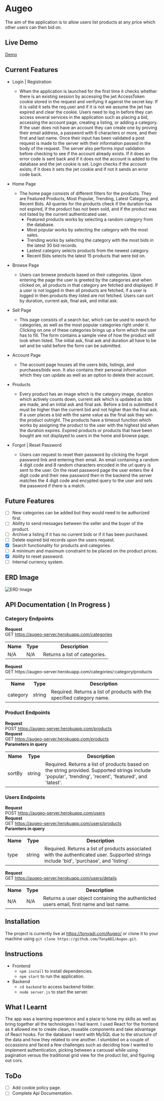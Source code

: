 # Augeo
The aim of the application is to allow users list products at any price which other users can then bid on.

## Live Demo
<a href="https://tonyadi.com/Augeo/" target="_blank">Demo</a>

## Current Features
- Login | Registration
  - When the application is launched for the first time it checks whether there is an existing session by accessing the jwt AccessToken cookie stored in the request and verifying it against the secret key. If it is valid it sets the req.user and if it is not we assume the jwt has expired and clear the cookie.
  Users need to log in before they can access several services in the application such as placing a bid, accessing the account page, creating a listing, or adding a category. If the user does not have an account they can create one by proving their email address, a password with 6 characters or more, and their first and last name. Once their input has been validated a post request is made to the server with their information passed in the body of the request. The server also performs input validation before checking to see if the account already exists. If it does an error code is sent back and if it does not the account is added to the database and the jwt cookie is set. Login checks if the account exists; if it does it sets the jwt cookie and if not it sends an error code back.
- Home Page
  - The home page consists of different filters for the products. They are Featured Products, Most Popular, Trending, Latest Category, and Recent Bids. All queries for the products check if the duration has not expired, if the product has not been sold, and if the product was not listed by the current authenticated user.
    - Featured products works by selecting a random category from the database.
    - Most popular works by selecting the category with the most sales.
    - Trending works by selecting the category with the most bids in the latest 30 bid records.
    - Lastest category selects products from the newest category.
    - Recent Bids selects the latest 15 products that were bid on.
- Browse Page
  - Users can browse products based on their categories. Upon entering the page the user is greeted by the categories and when clicked on, all products in that category are fetched and displayed. If a user is not logged in then all products are fetched, if a user is logged in then products they listed are not fetched. Users can sort by duration, current ask, final ask, and initial ask.
 
- Sell Page
  - This page consists of a search bar, which can be used to search for categories, as well as the most popular categories right under it. Clicking on one of these categories brings up a form which the user has to fill. The form contains a sample view of how the product will look when listed. The initial ask, final ask and duration all have to be set and be valid before the form can be submitted.
 
- Account Page
  -  The account page houses all the users bids, listings, and purchases/bids won. It also contains their personal information which they can update as well as an option to delete their account. 

- Products
  -  Every product has an image which is the category image, duration which actively counts down, current ask which is updated as bids are made, and an initial ask and final ask. Before a bid is submitted it must be higher than the current bid and not higher than the final ask. If a user places a bid with the same value as the final ask they win the product outright. The products have a timeout function which works by assigning the product to the user with the highest bid when the duration expires. Expired products or products that have been bought are not displayed to users in the home and browse page.

- Forgot | Reset Password
  - Users can request to reset their password by clicking the forgot password link and entering their email. An email containing a random 4 digit code and 8 random characters encoded in the url query is sent to the user. On the reset password page the user enters the 4 digit code and their new password then in the backend the server matches the 4 digit code and encypted query to the user and sets the password if there is a match.

## Future Features
- [ ] New categories can be added but they would need to be authorized first.
- [ ] Ability to send messages between the seller and the buyer of the product.
- [ ] Archive a listing if it has no current bids or if it has been purchased.
- [ ] Delete expired bid records upon the users request.
- [x] Search functionality for products and categories.
- [ ] A minimum and maximum constraint to be placed on the product prices.
- [x] Ability to reset password.
- [ ] Internal currency system.

## ERD Image
![ERD Image](https://github.com/TonyADI/Augeo/blob/main/src/backend/ERD.png?raw=true)

## API Documentation ( In Progress )
### Category Endpoints
<b>Request</b>
<br>
GET https://augeo-server.herokuapp.com/categories
<br>
<table>
  <tr>
    <th>Name</th>
    <th>Type</th>
    <th>Description</th>
  </tr>
  <tr>
    <td>N/A</td>
    <td>N/A</td>
    <td>Returns a list of categories.</td>
  </tr>
</table>
<b>Request</b>
<br>
GET https://augeo-server.herokuapp.com/categories/:category/products
<br>
<table>
  <tr>
    <th>Name</th>
    <th>Type</th>
    <th>Description</th>
  </tr>
  <tr>
    <td>category</td>
    <td>string</td>
    <td>Required. Returns a list of products with the specified category name.</td>
  </tr>
</table>

### Product Endpoints
<b>Request</b>
<br>
POST https://augeo-server.herokuapp.com/products
<br>
<b>Request</b>
<br>
GET https://augeo-server.herokuapp.com/products
<br>
<b>Parameters in query</b>
<table>
  <tr>
    <th>Name</th>
    <th>Type</th>
    <th>Description</th>
  </tr>
  <tr>
    <td>sortBy</td>
    <td>string</td>
    <td>Required. Returns a list of products based on the string provided. Supported strings include
    'popular', 'trending', 'recent', 'featured', and 'latest'.</td>
  </tr>
</table>

### Users Endpoints
<b>Request</b>
<br>
POST https://augeo-server.herokuapp.com/users
<br>
<b>Request</b>
<br>
GET https://augeo-server.herokuapp.com/users/products
<br>
<b>Paramters in query</b>
<table>
  <tr>
    <th>Name</th>
    <th>Type</th>
    <th>Description</th>
  </tr>
  <tr>
    <td>type</td>
    <td>string</td>
    <td>Required. Returns a list of products associated with the authenticated user. Supported strings include 
    'bid', 'purchase', and 'listing'.</td>
  </tr>
</table>


<b>Request</b>
<br>
GET https://augeo-server.herokuapp.com/users/details
<br>
<table>
  <tr>
    <th>Name</th>
    <th>Type</th>
    <th>Description</th>
  </tr>
  <tr>
    <td>N/A</td>
    <td>N/A</td>
    <td>Returns a user object containing the authenticted users email, first name and last name.</td>
  </tr>
</table>

## Installation
The project is currently live at https://tonyadi.com/Augeo/ or clone it to your machine using `git clone https://github.com/TonyADI/Augeo.git`.
## Instructions
- Frontend
  - `npm install` to install dependencies.
  - `npm start` to run the application.
- Backend
  -  `cd backend` to access backend folder.
  -  `node server.js` to start the server.

## What I Learnt
The app was a learning experience and a place to hone my skills as well as bring together all the technologies I had learnt. I used React for the frontend as it allowed me to create clean, reusable components and take advantage of React hooks. For the database I went with MySQL due to the structure of the data and how they related to one another. I stumbled on a couple of occassions and faced a few challenges such as deciding how I wanted to implement authentication, picking between a carousel while using pagination versus the traditional grid view for the product list, and figuring out cors.

## ToDo
- [ ] Add cookie policy page.
- [ ] Complete Api Documentation.
